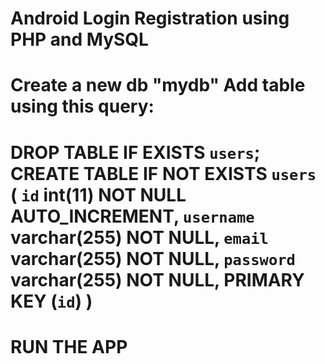# Android Login Registration using PHP and MySQL

Create a new db "mydb"
Add table using this query:
===========================
DROP TABLE IF EXISTS `users`;
CREATE TABLE IF NOT EXISTS `users` (
  `id` int(11) NOT NULL AUTO_INCREMENT,
  `username` varchar(255) NOT NULL,
  `email` varchar(255) NOT NULL,
  `password` varchar(255) NOT NULL,
  PRIMARY KEY (`id`)
)
===========================

# RUN THE APP
